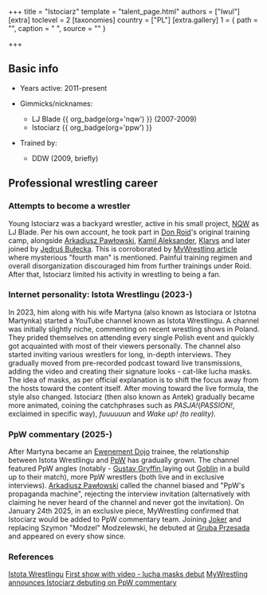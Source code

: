 +++
title = "Istociarz"
template = "talent_page.html"
authors = ["Iwul"]
[extra]
toclevel = 2
[taxonomies]
country = ["PL"]
[extra.gallery]
1 = { path = "", caption = " ", source = "" }

+++
## Basic info
* Years active: 2011-present
* Gimmicks/nicknames:
  - LJ Blade {{ org_badge(org='nqw') }} (2007-2009)
  - Istociarz {{ org_badge(org='ppw') }}
  
* Trained by:
  - DDW (2009, briefly)

## Professional wrestling career
### Attempts to become a wrestler

Young Istociarz was a backyard wrestler, active in his small project, [NQW](@/o/nqw.md) as LJ Blade. Per his own account, he took part in [Don Roid](@/w/don-roid.md)'s original training camp, alongside [Arkadiusz Pawłowski](@/w/pan-pawlowski.md), [Kamil Aleksander](@/w/kamil-aleksander.md), [Klarys](@/w/klarys.md) and later joined by [Jędruś Bułecka](@/w/jedrus-bulecka.md). This is corroborated by [MyWrestling article](https://mywrestling.com.pl/historia-polskiego-wrestlingu-2-proby-ponownego-wprowadzenia-wrestlingu-do-polski-poczatki-ddw-wielka-gala-w-stodole/) where mysterious "fourth man" is mentioned.
Painful training regimen and overall disorganization discouraged him from further trainings under Roid. After that, Istociarz limited his activity in wrestling to being a fan.


### Internet personality: Istota Wrestlingu (2023-)

In 2023, him along with his wife Martyna (also known as Istociara or Istotna Martynka) started a YouTube channel known as Istota Wrestlingu. A channel was initially slightly niche, commenting on recent wrestling shows in Poland. They prided themselves on attending every single Polish event and quickly got acquainted with most of their viewers personally. The channel also started inviting various wrestlers for long, in-depth interviews.
They gradually moved from pre-recorded podcast toward live transmissions, adding the video and creating their signature looks - cat-like lucha masks. The idea of masks, as per official explanation is to shift the focus away from the hosts toward the content itself.
After moving toward the live formula, the style also changed. Istociarz (then also known as Antek) gradually became more animated, coining the catchphrases such as _PASJA!_(_PASSION!_, exclaimed in specific way), _fuuuuuun_ and _Wake up! (to reality)_.

### PpW commentary (2025-)

After Martyna became an [Ewenement Dojo](@/o/ewenement-dojo.md) trainee, the relationship between Istota Wrestlingu and [PpW](@/o/ppw.md) has gradually grown. The channel featured PpW angles (notably - [Gustav Gryffin ](@/w/gustav-gryffin.md) laying out [Goblin](@/w/goblin.md) in a build up to their match), more PpW wrestlers (both live and in exclusive interviews). [Arkadiusz Pawłowski](@/w/pan-pawlowski.md) called the channel biased and "PpW's propaganda machine", rejecting the interview invitation (alternatively with claiming he never heard of the channel and never got the invitation).
On January 24th 2025, in an exclusive piece, MyWrestling confirmed that Istociarz would be added to PpW commentary team. Joining [Joker](@/w/joker.md) and replacing Szymon "Modzel" Modzelewski, he debuted at [Gruba Przesada](content/e/ppw/2025-01-25-ppw-gruba-przesada.md) and appeared on every show since. 

### References

[Istota Wrestlingu](https://www.youtube.com/@IstotaWrestlingu/)
[First show with video - lucha masks debut](https://www.youtube.com/watch?v=8mK6DOEIucw&t=26s&ab_channel=IstotaWrestlingu)
[MyWrestling announces Istociarz debuting on PpW commentary](https://mywrestling.com.pl/istociarz-skomentuje-gale-ppw-gruba-przesada/)
